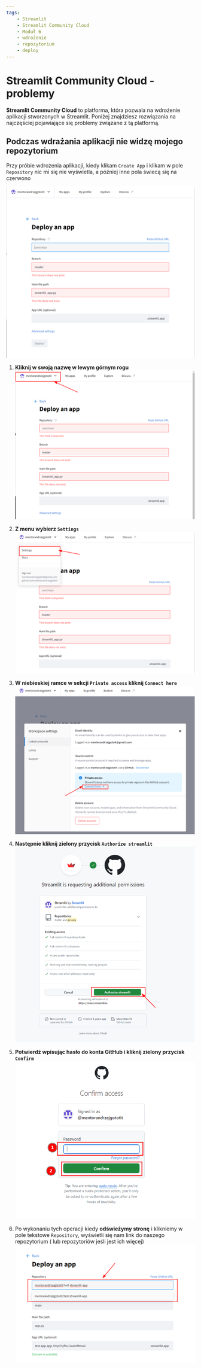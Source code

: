 ```yaml
---
tags:
    - Streamlit
    - Streamlit Community Cloud
    - Moduł 6
    - wdrożenie
    - repozytorium
    - deploy
---
```


# **Streamlit Community Cloud - problemy**

**Streamlit Community Cloud** to platforma, która pozwala na wdrożenie aplikacji stworzonych w Streamlit. Poniżej znajdziesz rozwiązania na najczęściej pojawiające się problemy związane z tą platformą.

## **Podczas wdrażania aplikacji nie widzę mojego repozytorium**

Przy próbie wdrożenia aplikacji, kiedy klikam `Create App` i klikam w pole `Repository` nic mi się nie wyświetla, a później
inne pola świecą się na czerwono

![](./assets/streamlit_community_cloud__cant_select_repository.png)


1. **Kliknij w swoją nazwę w lewym górnym rogu**
![](./assets/streamlit_community_cloud__cant_select_repository__solution_step_1.png)

1. **Z menu wybierz `Settings`**
![](./assets/streamlit_community_cloud__cant_select_repository__solution_step_2.png)

1. **W niebieskiej ramce w sekcji `Private access` kliknij `Connect here`**
![](./assets/streamlit_community_cloud__cant_select_repository__solution_step_3.png)

1. **Następnie kliknij zielony przycisk `Authorize streamlit`**
![](./assets/streamlit_community_cloud__cant_select_repository__solution_step_4.png)

1. **Potwierdź wpisując hasło do konta GitHub i kliknij zielony przycisk `Confirm`**
![](./assets/streamlit_community_cloud__cant_select_repository__solution_step_5.png)

1. Po wykonaniu tych operacji kiedy **odświeżymy stronę** i klikniemy w pole tekstowe `Repository`, wyświetli się nam link do naszego repozytorium ( lub repozytoriów jeśli jest
ich więcej)
![](./assets/streamlit_community_cloud__cant_select_repository__solution_step_6.png)